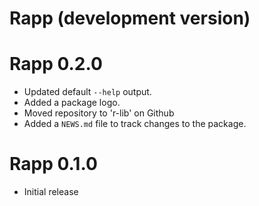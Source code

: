 # Rapp (development version)

# Rapp 0.2.0

* Updated default `--help` output.
* Added a package logo.
* Moved repository to 'r-lib' on Github
* Added a `NEWS.md` file to track changes to the package.

# Rapp 0.1.0

* Initial release
